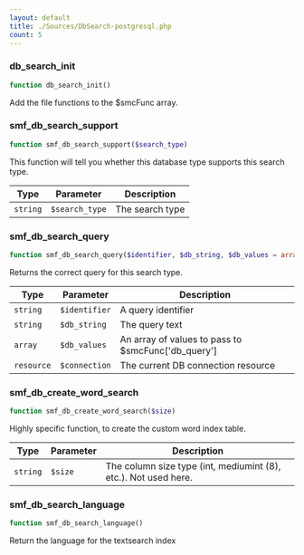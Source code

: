 ```yaml
---
layout: default
title: ./Sources/DbSearch-postgresql.php
count: 5
---
```


### db_search_init

```php
function db_search_init()
```
Add the file functions to the $smcFunc array.



### smf_db_search_support

```php
function smf_db_search_support($search_type)
```
This function will tell you whether this database type supports this search type.



Type|Parameter|Description
---|---|---
`string`|`$search_type`|The search type

### smf_db_search_query

```php
function smf_db_search_query($identifier, $db_string, $db_values = array(), $connection = null)
```
Returns the correct query for this search type.



Type|Parameter|Description
---|---|---
`string`|`$identifier`|A query identifier
`string`|`$db_string`|The query text
`array`|`$db_values`|An array of values to pass to $smcFunc['db_query']
`resource`|`$connection`|The current DB connection resource

### smf_db_create_word_search

```php
function smf_db_create_word_search($size)
```
Highly specific function, to create the custom word index table.



Type|Parameter|Description
---|---|---
`string`|`$size`|The column size type (int, mediumint (8), etc.). Not used here.

### smf_db_search_language

```php
function smf_db_search_language()
```
Return the language for the textsearch index



